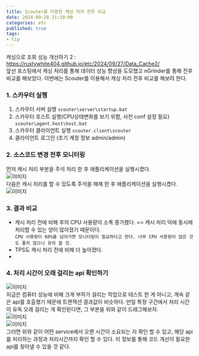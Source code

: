 ```yaml
---
title: Scouter를 이용한 캐싱 처리 전후 비교 
date: 2024-09-28 21:19:00
categories: etc    
published: true 
tags:
- tip    
---
```


캐싱으로 조회 성능 개선하기 2 : https://rustywhite404.github.io/etc/2024/09/27/Data_Cache2/  
앞선 포스팅에서 캐싱 처리를 통해 데이터 성능 향상을 도모했고 nGrinder를 통해 전후 비교를 해보았다. 이번에는 Scouter를 이용해서 캐싱 처리 전후 비교를 해보려 한다.  

### 1. 스카우터 실행  
1. 스카우터 서버 실행 `scouter\server\startup.bat`  
2. 스카우터 호스트 실행(CPU상태변화를 보기 위함, 사전 conf 설정 필요) `scouter\agent.host\host.bat`  
3. 스카우터 클라이언트 실행 `scouter.client\scouter`  
4. 클라이언트 로그인 (초기 계정 정보 admin/admin)   

### 2. 소스코드 변경 전후 모니터링   
먼저 캐시 처리 부분을 주석 처리 한 후 애플리케이션을 실행시켰다.  
![이미지](https://i.imgur.com/fe8fKPS.png)  
다음은 캐시 처리를 할 수 있도록 주석을 해제 한 후 애플리케이션을 실행시켰다.  
![이미지](https://i.imgur.com/0X3zUen.png)  

### 3. 결과 비교      
- 캐시 처리 전에 비해 후의 CPU 사용량이 소폭 증가했다. => 캐시 처리 덕에 동시에 처리할 수 있는 양이 많아졌기 때문이다.  
`CPU 사용량이 60%를 넘어가면 모니터링이 필요하다고 한다. 너무 CPU 사용량이 많은 것도 좋지 않으니 유의 할 것.`  
- TPS도 캐시 처리 전에 비해 더 높아졌다.  
- 

### 4. 처리 시간이 오래 걸리는 api 확인하기  
![이미지](https://i.imgur.com/Xs9x4P9.png)  
지금은 컴퓨터 성능에 비해 크게 부하가 걸리는 작업으로 테스트 한 게 아니고, 계속 같은 api를 호출했기 때문에 트랜잭션 결과값이 비슷하다. 만일 특정 구간에서 처리 시간이 유독 오래 걸리는 게 확인된다면, 그 부분을 위와 같이 드래그해보자.  
![이미지](https://i.imgur.com/Pw670Lc.png)  
![이미지](https://i.imgur.com/Gwkp4x0.png)  
그러면 위와 같이 어떤 service에서 오랜 시간이 소요되는 지 확인 할 수 있고, 해당 api를 처리하는 과정과 처리시간까지 확인 할 수 있다. 이 정보를 통해 코드 개선이 필요한 api를 찾아낼 수 있을 것 같다.  

